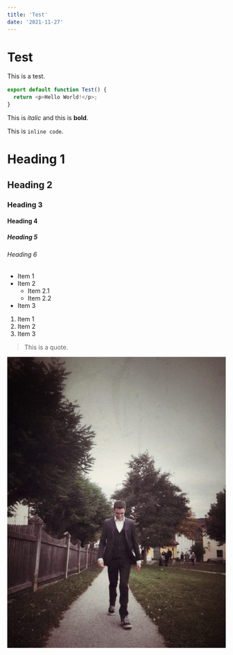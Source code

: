 ```yaml
---
title: 'Test'
date: '2021-11-27'
---
```


# Test

This is a test.

```javascript
export default function Test() {
  return <p>Hello World!</p>;
}
```

This is _italic_ and this is **bold**.

This is `inline code`.

# Heading 1

## Heading 2

### Heading 3

#### Heading 4

##### Heading 5

###### Heading 6

- Item 1
- Item 2
  - Item 2.1
  - Item 2.2
- Item 3

1. Item 1
2. Item 2
3. Item 3

> This is a quote.

![Image alt text](/images/SuitImage.jpg 'Image title')
